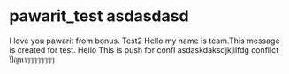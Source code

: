 # pawarit_test asdasdasd
I love you pawarit from bonus.
Test2
Hello my name is team.This message is created for test.
Hello This is push for confl asdaskdaksdjkjllfdg conflict ปัญหาๆๆๆๆๆๆๆๆ